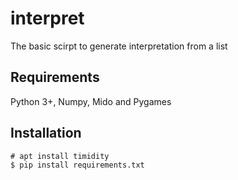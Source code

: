 # interpret
The basic scirpt to generate interpretation from a list

## Requirements
Python 3+, Numpy, Mido and Pygames

## Installation
```
# apt install timidity
$ pip install requirements.txt
```
